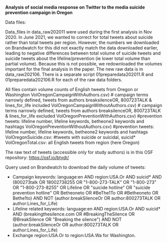 **Analysis of social media response on Twitter to the media suicide prevention campaign in Oregon**

Data files: 

Data_files in data_raw202011 were used during the first analysis in Nov 2020. 
In June 2021, we wanted to correct for total tweets about suicide rather than total tweets per region. However, the numbers we downloaded on Brandwatch for this did not exactly match the data downloaded earlier, leading to negative differences between total volume of suicide tweets and suicide tweets about the lifeline/prevention (ie lower total volume than partial volume). Because this is not possible, we redownloaded the volumes important for the final analysis in the paper. The new raw data is in data_raw202106. 
There is a separate script 01preparedata202011.R and 01preparedata202106.R  for each of the raw data folders. 

All files contain volume counts of English tweets from Oregon or Washington
VolOregonCampaignWithAuthors.csv) # campaign terms narrowly defined, tweets from authors breaksilenceOR, 800723TALK & lines_for_life included
VolOregonCampaignWithoutAuthors.csv) # campaign terms narrowly defined, tweets from authors breaksilenceOR, 800723TALK & lines_for_life excluded
VolOregonPreventionWithAuthors.csv) #prevention tweets: lifeline number, lifeline keywords, betheone2 keywords and hashtags
VolOregonPreventionWithoutAuthors.csv) #prevention tweets: lifeline number, lifeline keywords, betheone2 keywords and hashtags
VolOregonSuicide.csv:  #tweets with suicide or suicidal, suicid*
VolOregonTotal.csv: all English tweets from region (here Oregon)

The raw text of tweets (accessible only for study authors) is in this OSF repository: https://osf.io/btydr/

Query used on Brandwatch to download the daily volume of tweets: 

* Campaign keywords: language:en AND region:USA.Or AND suicid* AND (800273talk OR 18002738255 OR "1-800-273-TALK" OR "1-800-273" OR "1-800-273-8255" OR Lifeline OR "suicide hotline" OR "suicide prevention hotline" OR Betheoneto OR #BeThe1To OR #Betheoneto OR Bethe1to) AND NOT (author:breakSilenceOr OR author:800273TALK OR author:Lines_for_Life) 
* Lifeline related keywords: language:en AND region:USA.Or AND suicid* AND (breakingthesilence.com OR #BreakingTheSilence OR @BreakSilence OR "Breaking the silence") AND NOT (author:breakSilenceOr OR author:800273TALK OR author:Lines_for_Life)
* Exchange region:USA.Or to region:USA.Wa for Washington. 

